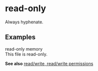 # read-only

Always hyphenate.

## Examples

read-only memory  
This file is read-only.

**See also** [read/write, read/write permissions](../r/read-write-read-write-permission.md)
